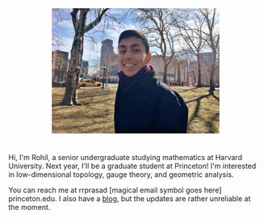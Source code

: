 ---
---

<img src="assets/imgs/me.jpg" alt="Picture of me" style="display:block;margin-left:auto;margin-right:auto;width:66%;padding-bottom:25px"> 

Hi, I'm Rohil, a senior undergraduate studying mathematics at Harvard University. Next year, I'll be a graduate student at Princeton! I'm interested in low-dimensional topology, gauge theory, and geometric analysis. 

You can reach me at rrprasad \[magical email symbol goes here\] princeton.edu. I also have a [blog](https://rohilprasad.wordpress.com), but the updates are rather unreliable at the moment. 
